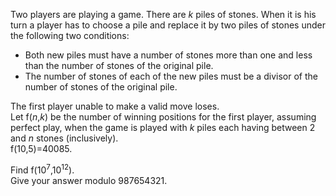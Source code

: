 <p>
Two players are playing a game. There are <var>k</var> piles of stones.
When it is his turn a player has to choose a pile and replace it by two piles of stones under the following two conditions:
</p>

<ul><li> Both new piles must have a number of stones more than one and less than the number of stones of the original pile.</li>
<li> The number of stones of each of the new piles must be a divisor of the number of stones of the original pile.</li></ul>

<p>
The first player unable to make a valid move loses.
<br />
Let f(<var>n</var>,<var>k</var>) be the number of winning positions for the first player, assuming perfect play, when the game is played with <var>k</var> piles each having between 2 and <var>n</var> stones (inclusively).<br />f(10,5)=40085.
</p>
<p>
Find  f(10<sup>7</sup>,10<sup>12</sup>).<br />Give your answer modulo 987654321.
</p>

